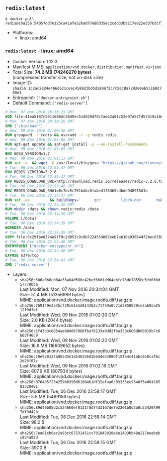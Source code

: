 ## `redis:latest`

```console
$ docker pull redis@sha256:54057dd7e125ca41afe526a877e8bd35ec2cdd33b9217e022ed37bdcf7d09673
```

-	Platforms:
	-	linux; amd64

### `redis:latest` - linux; amd64

-	Docker Version: 1.12.3
-	Manifest MIME: `application/vnd.docker.distribution.manifest.v2+json`
-	Total Size: **74.2 MB (74246270 bytes)**  
	(compressed transfer size, not on-disk size)
-	Image ID: `sha256:1c2ac2024e4b6d621cea1458923bdbd1806f2c7c50c8a7292e0e6551b8d768e3`
-	Entrypoint: `["docker-entrypoint.sh"]`
-	Default Command: `["redis-server"]`

```dockerfile
# Mon, 07 Nov 2016 20:30:25 GMT
ADD file:41ea5187c50116884c38d9ec51d920d79cfaeb2a61c52e07a97f457419a10a4f in / 
# Mon, 07 Nov 2016 20:30:26 GMT
CMD ["/bin/bash"]
# Wed, 09 Nov 2016 01:00:56 GMT
RUN groupadd -r redis && useradd -r -g redis redis
# Wed, 09 Nov 2016 01:01:08 GMT
RUN apt-get update && apt-get install -y --no-install-recommends 		ca-certificates 		wget 	&& rm -rf /var/lib/apt/lists/*
# Wed, 09 Nov 2016 01:01:09 GMT
ENV GOSU_VERSION=1.7
# Wed, 09 Nov 2016 01:01:13 GMT
RUN set -x 	&& wget -O /usr/local/bin/gosu "https://github.com/tianon/gosu/releases/download/$GOSU_VERSION/gosu-$(dpkg --print-architecture)" 	&& wget -O /usr/local/bin/gosu.asc "https://github.com/tianon/gosu/releases/download/$GOSU_VERSION/gosu-$(dpkg --print-architecture).asc" 	&& export GNUPGHOME="$(mktemp -d)" 	&& gpg --keyserver ha.pool.sks-keyservers.net --recv-keys B42F6819007F00F88E364FD4036A9C25BF357DD4 	&& gpg --batch --verify /usr/local/bin/gosu.asc /usr/local/bin/gosu 	&& rm -r "$GNUPGHOME" /usr/local/bin/gosu.asc 	&& chmod +x /usr/local/bin/gosu 	&& gosu nobody true
# Tue, 06 Dec 2016 22:53:47 GMT
ENV REDIS_VERSION=3.2.6
# Tue, 06 Dec 2016 22:53:47 GMT
ENV REDIS_DOWNLOAD_URL=http://download.redis.io/releases/redis-3.2.6.tar.gz
# Tue, 06 Dec 2016 22:53:48 GMT
ENV REDIS_DOWNLOAD_SHA1=0c7bc5c751bdbc6fabed178db9cdbdd948915d1b
# Tue, 06 Dec 2016 22:54:37 GMT
RUN set -ex 		&& buildDeps=' 		gcc 		libc6-dev 		make 	' 	&& apt-get update 	&& apt-get install -y $buildDeps --no-install-recommends 	&& rm -rf /var/lib/apt/lists/* 		&& wget -O redis.tar.gz "$REDIS_DOWNLOAD_URL" 	&& echo "$REDIS_DOWNLOAD_SHA1 *redis.tar.gz" | sha1sum -c - 	&& mkdir -p /usr/src/redis 	&& tar -xzf redis.tar.gz -C /usr/src/redis --strip-components=1 	&& rm redis.tar.gz 		&& grep -q '^#define CONFIG_DEFAULT_PROTECTED_MODE 1$' /usr/src/redis/src/server.h 	&& sed -ri 's!^(#define CONFIG_DEFAULT_PROTECTED_MODE) 1$!\1 0!' /usr/src/redis/src/server.h 	&& grep -q '^#define CONFIG_DEFAULT_PROTECTED_MODE 0$' /usr/src/redis/src/server.h 		&& make -C /usr/src/redis 	&& make -C /usr/src/redis install 		&& rm -r /usr/src/redis 		&& apt-get purge -y --auto-remove $buildDeps
# Tue, 06 Dec 2016 22:54:38 GMT
RUN mkdir /data && chown redis:redis /data
# Tue, 06 Dec 2016 22:54:38 GMT
VOLUME [/data]
# Tue, 06 Dec 2016 22:54:39 GMT
WORKDIR /data
# Tue, 06 Dec 2016 22:54:39 GMT
COPY file:9c29fbe8374a97f9c2d953c9c8b7224554607eeb7a610a930844f2bec678265c in /usr/local/bin/ 
# Tue, 06 Dec 2016 22:54:40 GMT
ENTRYPOINT ["docker-entrypoint.sh"]
# Tue, 06 Dec 2016 22:54:40 GMT
EXPOSE 6379/tcp
# Tue, 06 Dec 2016 22:54:41 GMT
CMD ["redis-server"]
```

-	Layers:
	-	`sha256:386a066cd84a33a04d560c42bef66d1dd64ebfc76de78550e5fd0f8d57778bca`  
		Last Modified: Mon, 07 Nov 2016 20:34:04 GMT  
		Size: 51.4 MB (51356989 bytes)  
		MIME: application/vnd.docker.image.rootfs.diff.tar.gzip
	-	`sha256:769149e3a45cf39c61e1d814263c71759a0c71d2850079ce3ab9ea2512f0dfef`  
		Last Modified: Wed, 09 Nov 2016 01:02:20 GMT  
		Size: 2.0 KB (2044 bytes)  
		MIME: application/vnd.docker.image.rootfs.diff.tar.gzip
	-	`sha256:1f43b3c0854aeb84067088fba78133a0dd2f6e358c606d800919b7c0b63f46c9`  
		Last Modified: Wed, 09 Nov 2016 01:02:22 GMT  
		Size: 16.6 MB (16609652 bytes)  
		MIME: application/vnd.docker.image.rootfs.diff.tar.gzip
	-	`sha256:70e928127ad85d3e1a54033603b6d4d3408df15fa4c41abc0c8caf6c2d26f07c`  
		Last Modified: Wed, 09 Nov 2016 01:02:18 GMT  
		Size: 807.9 KB (807934 bytes)  
		MIME: application/vnd.docker.image.rootfs.diff.tar.gzip
	-	`sha256:0764b5f234259b8396d61d84b1df32afaa6c03333ec9340f54d6410582328e81`  
		Last Modified: Tue, 06 Dec 2016 22:58:17 GMT  
		Size: 5.5 MB (5469156 bytes)  
		MIME: application/vnd.docker.image.rootfs.diff.tar.gzip
	-	`sha256:89d40b85d2c524660ef8121f8d74d3167de7e2201b8d2b0c534204997df9d42b`  
		Last Modified: Tue, 06 Dec 2016 22:58:14 GMT  
		Size: 98.0 B  
		MIME: application/vnd.docker.image.rootfs.diff.tar.gzip
	-	`sha256:7ea61cb6ec2a93cc67531451cc701843028e6e1403bb49a217eeebabc834a02d`  
		Last Modified: Tue, 06 Dec 2016 22:58:15 GMT  
		Size: 397.0 B  
		MIME: application/vnd.docker.image.rootfs.diff.tar.gzip
